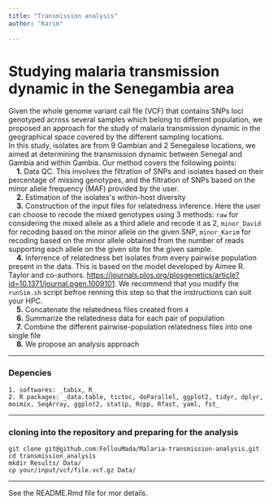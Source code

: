 ```yaml
---
title: "Transmission analysis"
author: "Karim"
  
---
```

# **Studying malaria transmission dynamic in the Senegambia area**
Given the whole genome variant call file (VCF) that contains SNPs loci genotyped across several samples which belong to different population, we proposed an approach for the study of malaria transmission dynamic in the geographical space covered by the different sampling locations.    
In this study, isolates are from 9 Gambian and 2 Senegalese locations, we aimed at determining the transmission dynamic between Senegal and Gambia and within Gambia. Our method covers the following points:   
&nbsp;&nbsp;&nbsp;&nbsp;**1.** Data QC. This involves the filtration of SNPs and isolates based on their percentage of missing genotypes, and the filtration of SNPs based on the minor allele frequency (MAF) provided by the user.   
&nbsp;&nbsp;&nbsp;&nbsp;**2.** Estimation of the isolates's within-host diversity    
&nbsp;&nbsp;&nbsp;&nbsp;**3.** Construction of the input files for relatedness inference. Here the user can choose to recode the mixed genotypes using 3 methods: `raw` for considering the mixed allele as a third allele and recode it as 2, `minor_David` for recoding based on the minor allele on the given SNP, `minor_Karim` for recoding based on the minor allele obtained from the number of reads supporting each allele on the given site for the given sample.    
&nbsp;&nbsp;&nbsp;&nbsp;**4.** Inferrence of relatedness bet isolates from every pairwise population present in the data. This is based on the model developed by Aimee R. Taylor and co-authors. https://journals.plos.org/plosgenetics/article?id=10.1371/journal.pgen.1009101. We recommend that you modify the `runSim.sh` script befroe renning this step so that the instructions can suit your HPC.     
&nbsp;&nbsp;&nbsp;&nbsp;**5.** Concatenate the relatedness files created from `4`      
&nbsp;&nbsp;&nbsp;&nbsp;**6.** Summarize the relatedness data for each pair of population     
&nbsp;&nbsp;&nbsp;&nbsp;**7.** Combine the different pairwise-population relatedness files into one single file    
&nbsp;&nbsp;&nbsp;&nbsp;**8.** We propose an analysis approach


***

###  Depencies   
    1. softwares: _tabix, R_  
    2. R packages: _data.table, tictoc, doParallel, ggplot2, tidyr, dplyr, moimix, SeqArray, ggplot2, statip, Rcpp, Rfast, yaml, fst_     
    
***  


### cloning into the repository and preparing for the analysis    
```{bash eval = FALSE}
git clone git@github.com:FellouMada/Malaria-transmission-analysis.git     
cd transmission_analysis          
mkdir Results/ Data/       
cp your/input/vcf/file.vcf.gz Data/    
```


***  

See the README.Rmd file for mor details.
